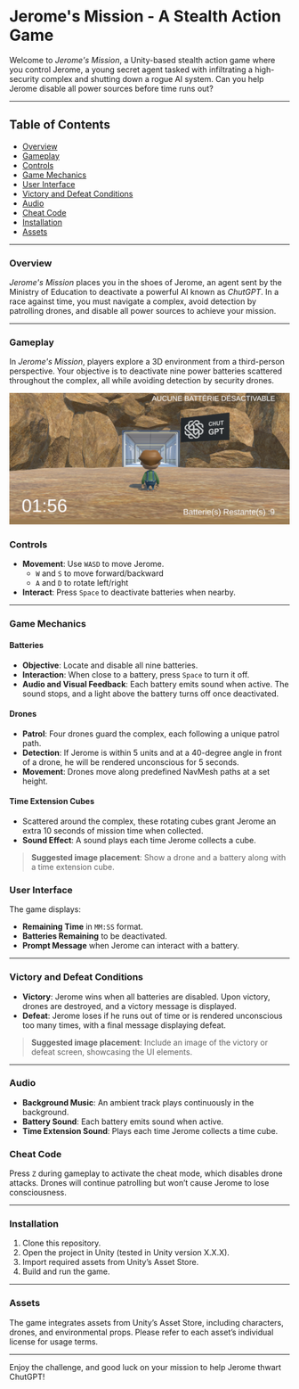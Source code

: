 # Jerome's Mission - A Stealth Action Game

Welcome to *Jerome's Mission*, a Unity-based stealth action game where you control Jerome, a young secret agent tasked with infiltrating a high-security complex and shutting down a rogue AI system. Can you help Jerome disable all power sources before time runs out?

---

## Table of Contents
- [Overview](#overview)
- [Gameplay](#gameplay)
- [Controls](#controls)
- [Game Mechanics](#game-mechanics)
- [User Interface](#user-interface)
- [Victory and Defeat Conditions](#victory-and-defeat-conditions)
- [Audio](#audio)
- [Cheat Code](#cheat-code)
- [Installation](#installation)
- [Assets](#assets)

---

### Overview
*Jerome's Mission* places you in the shoes of Jerome, an agent sent by the Ministry of Education to deactivate a powerful AI known as *ChutGPT*. In a race against time, you must navigate a complex, avoid detection by patrolling drones, and disable all power sources to achieve your mission.

---

### Gameplay
In *Jerome's Mission*, players explore a 3D environment from a third-person perspective. Your objective is to deactivate nine power batteries scattered throughout the complex, all while avoiding detection by security drones.

![Gameplay Screenshot](screenshot/captureGameplay1.PNG)

### Controls
- **Movement**: Use `WASD` to move Jerome. 
  - `W` and `S` to move forward/backward
  - `A` and `D` to rotate left/right
- **Interact**: Press `Space` to deactivate batteries when nearby.

---

### Game Mechanics
#### Batteries
- **Objective**: Locate and disable all nine batteries.
- **Interaction**: When close to a battery, press `Space` to turn it off.
- **Audio and Visual Feedback**: Each battery emits sound when active. The sound stops, and a light above the battery turns off once deactivated.

#### Drones
- **Patrol**: Four drones guard the complex, each following a unique patrol path.
- **Detection**: If Jerome is within 5 units and at a 40-degree angle in front of a drone, he will be rendered unconscious for 5 seconds.
- **Movement**: Drones move along predefined NavMesh paths at a set height.

#### Time Extension Cubes
- Scattered around the complex, these rotating cubes grant Jerome an extra 10 seconds of mission time when collected.
- **Sound Effect**: A sound plays each time Jerome collects a cube.

> **Suggested image placement**: Show a drone and a battery along with a time extension cube.

### User Interface
The game displays:
- **Remaining Time** in `MM:SS` format.
- **Batteries Remaining** to be deactivated.
- **Prompt Message** when Jerome can interact with a battery.

---

### Victory and Defeat Conditions
- **Victory**: Jerome wins when all batteries are disabled. Upon victory, drones are destroyed, and a victory message is displayed.
- **Defeat**: Jerome loses if he runs out of time or is rendered unconscious too many times, with a final message displaying defeat.

> **Suggested image placement**: Include an image of the victory or defeat screen, showcasing the UI elements.

---

### Audio
- **Background Music**: An ambient track plays continuously in the background.
- **Battery Sound**: Each battery emits sound when active.
- **Time Extension Sound**: Plays each time Jerome collects a time cube.

### Cheat Code
Press `Z` during gameplay to activate the cheat mode, which disables drone attacks. Drones will continue patrolling but won’t cause Jerome to lose consciousness.

---

### Installation
1. Clone this repository.
2. Open the project in Unity (tested in Unity version X.X.X).
3. Import required assets from Unity’s Asset Store.
4. Build and run the game.

---

### Assets
The game integrates assets from Unity’s Asset Store, including characters, drones, and environmental props. Please refer to each asset’s individual license for usage terms.

---

Enjoy the challenge, and good luck on your mission to help Jerome thwart ChutGPT!

 
